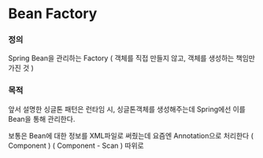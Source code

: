 # Bean Factory

### 정의

Spring Bean을 관리하는 Factory ( 객체를 직접 만들지 않고, 객체를 생성하는 책임만 가진 것 )



### 목적

앞서 설명한 싱글톤 패턴은 런타임 시, 싱글톤객체를 생성해주는데 Spring에선 이를 Bean을 통해 관리한다.

보통은 Bean에 대한 정보를 XML파일로 써줬는데 요즘엔 Annotation으로 처리한다 ( Component ) ( Component - Scan ) 따위로
